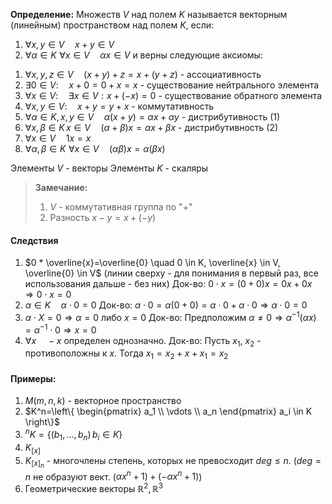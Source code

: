**Определение:** Множеств $V$ над полем $K$ называется векторным (линейным) пространством над полем $K$, если:
1) $\forall x, y \in V \quad x+y \in V$
2) $\forall \alpha \in K \,\,\forall x \in V \quad \alpha x \in V$
и верны следующие аксиомы:
1. $\forall x, y, z \in V \quad (x+y)+z=x+(y+z)$ - ассоциативность
2. $\exists 0 \in V: \quad x + 0 = 0 + x = x$ - существование нейтрального элемента
3. $\forall x \in V: \quad \exists x \in V: x+(-x)=0$ - существование обратного элемента
4. $\forall x, y \in V: \quad x+y=y+x$ - коммутативность
5. $\forall \alpha \in K,\, x, y \in V\quad \alpha(x+y)=\alpha x + \alpha y$ - дистрибутивность (1)
6. $\forall x, \beta \in K \, x \in V \quad (\alpha+\beta)x=\alpha x + \beta x$ - дистрибутивность (2)
7. $\forall x \in V \quad 1x=x$
8. $\forall \alpha, \beta \in K \,\, \forall x \in V \quad (\alpha\beta)x=\alpha(\beta x)$

Элементы $V$ - векторы
Элементы $K$ - скаляры

>**Замечание:** 
>1. $V$ - коммутативная группа по "$+$"
>2. Разность $x-y=x+(-y)$

#### Следствия
1) $0 * \overline{x}=\overline{0} \quad 0 \in K, \overline{x} \in V, \overline{0} \in V$ (линии сверху - для понимания в первый раз, все использования дальше - без них)
	Док-во: $0 \cdot x = (0+0)x=0x+0x \Rightarrow 0 \cdot x = 0$
2) $\alpha \in K \quad \alpha \cdot 0 = 0$
	Док-во: $\alpha \cdot 0 = \alpha (0+0)=\alpha \cdot 0 + \alpha \cdot 0 \Rightarrow \alpha \cdot 0=0$
3) $\alpha \cdot X=0 \Rightarrow \alpha=0$ либо $x=0$
	Док-во: Предположим $\alpha \neq 0 \Rightarrow {\alpha}^{-1}(\alpha x)={\alpha}^{-1}\cdot 0 \Rightarrow x = 0$
4) $\forall x\quad-x$ определен однозначно.
	Док-во: Пусть $x_1$, $x_2$ - противоположны к $x$. Тогда $x_1=x_2+x+x_1=x_2$
#### Примеры:
1) $M(m, n, k)$ - векторное пространство
2) $K^n=\left\{ \begin{pmatrix} a_1 \\ \vdots \\ a_n \end{pmatrix} a_i \in K \right\}$
3) $^{n} K = \{ (b_1, \dots, b_n) \, b_i \in K\}$
4) $K_{[x]}$
5) $K_{[x]_n}$ - многочлены степень, которых не превосходит $deg \leq n$. ($deg=n$ не образуют вект. ($\alpha x^n + 1) + (-\alpha x^n + 1)$)
6) Геометрические векторы $\mathbb{R}^2, \mathbb{R}^3$
